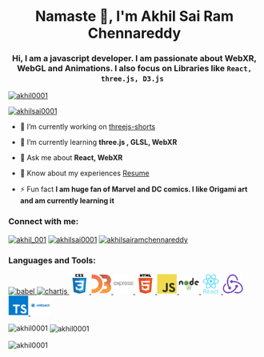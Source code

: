 <h1 align="center">Namaste 👋, I'm Akhil Sai Ram Chennareddy</h1>
<h3 align="center">Hi, I am a javascript developer. I am passionate about WebXR, WebGL and Animations. I also focus on Libraries like <code>React, three.js, D3.js </code></h3>

<p align="left"> <a href="https://github.com/ryo-ma/github-profile-trophy"><img src="https://github-profile-trophy.vercel.app/?username=akhil0001" alt="akhil0001" /></a> </p>

<p align="left"> <a href="https://twitter.com/akhilsai0001" target="blank"><img src="https://img.shields.io/twitter/follow/akhilsai0001?logo=twitter&style=for-the-badge" alt="akhilsai0001" /></a> </p>

- 🔭 I’m currently working on [threejs-shorts](https://github.com/akhil0001/threejs-shorts)

- 🌱 I’m currently learning **three.js , GLSL, WebXR**

- 💬 Ask me about **React, WebXR**

- 📄 Know about my experiences [Resume](https://docs.google.com/document/d/1-zK56ryc_BXbnO1i181FsphUfNRHyAMCLm9CtMA1YeA/edit?usp=sharing)


- ⚡ Fun fact **I am huge fan of Marvel and DC comics. I like Origami art and am currently learning it**

<h3 align="left">Connect with me:</h3>
<p align="left">
<a href="https://codepen.io/akhil_001" target="_blank"><img align="center" src="https://cdn.jsdelivr.net/npm/simple-icons@3.0.1/icons/codepen.svg" alt="akhil_001" height="30" width="40" /></a>
<a href="https://twitter.com/Akhilsai0001" target="_blank"><img align="center" src="https://cdn.jsdelivr.net/npm/simple-icons@3.0.1/icons/twitter.svg" alt="akhilsai0001" height="30" width="40" /></a>
<a href="https://www.linkedin.com/in/akhil-sai-ram-chennareddy" target="_blank"><img align="center" src="https://cdn.jsdelivr.net/npm/simple-icons@3.0.1/icons/linkedin.svg" alt="akhilsairamchennareddy" height="30" width="40" /></a>
</p>

<h3 align="left">Languages and Tools:</h3>
<p align="left"> <a href="https://babeljs.io/" target="_blank"> <img src="https://www.vectorlogo.zone/logos/babeljs/babeljs-icon.svg" alt="babel" width="40" height="40"/> </a> <a href="https://www.chartjs.org" target="_blank"> <img src="https://www.chartjs.org/media/logo-title.svg" alt="chartjs" width="40" height="40"/> </a> <a href="https://www.w3schools.com/css/" target="_blank"> <img src="https://raw.githubusercontent.com/devicons/devicon/master/icons/css3/css3-original-wordmark.svg" alt="css3" width="40" height="40"/> </a> <a href="https://d3js.org/" target="_blank"> <img src="https://raw.githubusercontent.com/devicons/devicon/master/icons/d3js/d3js-original.svg" alt="d3js" width="40" height="40"/> </a> <a href="https://expressjs.com" target="_blank"> <img src="https://raw.githubusercontent.com/devicons/devicon/master/icons/express/express-original-wordmark.svg" alt="express" width="40" height="40"/> </a> <a href="https://www.w3.org/html/" target="_blank"> <img src="https://raw.githubusercontent.com/devicons/devicon/master/icons/html5/html5-original-wordmark.svg" alt="html5" width="40" height="40"/> </a> <a href="https://developer.mozilla.org/en-US/docs/Web/JavaScript" target="_blank"> <img src="https://raw.githubusercontent.com/devicons/devicon/master/icons/javascript/javascript-original.svg" alt="javascript" width="40" height="40"/> </a> <a href="https://nodejs.org" target="_blank"> <img src="https://raw.githubusercontent.com/devicons/devicon/master/icons/nodejs/nodejs-original-wordmark.svg" alt="nodejs" width="40" height="40"/> </a> <a href="https://reactjs.org/" target="_blank"> <img src="https://raw.githubusercontent.com/devicons/devicon/master/icons/react/react-original-wordmark.svg" alt="react" width="40" height="40"/> </a> <a href="https://redux.js.org" target="_blank"> <img src="https://raw.githubusercontent.com/devicons/devicon/master/icons/redux/redux-original.svg" alt="redux" width="40" height="40"/> </a> <a href="https://www.typescriptlang.org/" target="_blank"> <img src="https://raw.githubusercontent.com/devicons/devicon/master/icons/typescript/typescript-original.svg" alt="typescript" width="40" height="40"/> </a> <a href="https://webpack.js.org" target="_blank"> <img src="https://raw.githubusercontent.com/devicons/devicon/d00d0969292a6569d45b06d3f350f463a0107b0d/icons/webpack/webpack-original-wordmark.svg" alt="webpack" width="40" height="40"/> </a> </p>

<p><img align="left" src="https://github-readme-stats.vercel.app/api/top-langs?username=akhil0001&show_icons=true&locale=en&layout=compact" alt="akhil0001" /></p>

<p>&nbsp;<img align="center" src="https://github-readme-stats.vercel.app/api?username=akhil0001&show_icons=true&locale=en" alt="akhil0001" /></p>

<p><img align="center" src="https://github-readme-streak-stats.herokuapp.com/?user=akhil0001&" alt="akhil0001" /></p>
